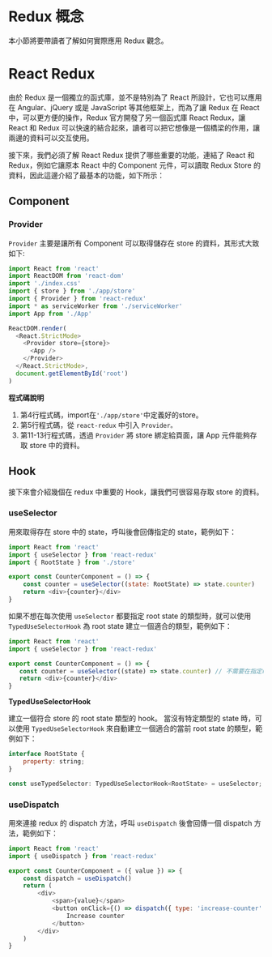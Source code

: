 # Redux 概念

本小節將要帶讀者了解如何實際應用 Redux 觀念。





# React Redux

由於 Redux 是一個獨立的函式庫，並不是特別為了 React 所設計，它也可以應用在 Angular、jQuery 或是 JavaScript 等其他框架上，而為了讓 Redux 在 React 中，可以更方便的操作，Redux 官方開發了另一個函式庫 React Redux，讓 React 和 Redux 可以快速的結合起來，讀者可以把它想像是一個橋梁的作用，讓兩邊的資料可以交互使用。

接下來，我們必須了解 React Redux 提供了哪些重要的功能，連結了 React 和Redux，例如它讓原本 React 中的 Component 元件，可以讀取 Redux Store 的資料，因此這邊介紹了最基本的功能，如下所示：

## Component

### Provider
`Provider` 主要是讓所有 Component 可以取得儲存在 store 的資料，其形式大致如下:
``` javascript
import React from 'react'
import ReactDOM from 'react-dom'
import './index.css'
import { store } from './app/store'
import { Provider } from 'react-redux'
import * as serviceWorker from './serviceWorker'
import App from './App'

ReactDOM.render(
  <React.StrictMode>
    <Provider store={store}>
      <App />
    </Provider>
  </React.StrictMode>,
  document.getElementById('root')
)
```
**程式碼說明**

1. 第4行程式碼，import在`'./app/store'`中定義好的store。
2. 第5行程式碼，從 `react-redux` 中引入 `Provider。`
3. 第11-13行程式碼，透過 `Provider` 將 store 綁定給頁面，讓 App 元件能夠存取 store 中的資料。

## Hook
接下來會介紹幾個在 redux 中重要的 Hook，讓我們可很容易存取 store 的資料。

### useSelector
用來取得存在 store 中的 state，呼叫後會回傳指定的 state，範例如下：

``` javascript
import React from 'react'
import { useSelector } from 'react-redux'
import { RootState } from './store'

export const CounterComponent = () => {
    const counter = useSelector((state: RootState) => state.counter)
    return <div>{counter}</div>
}
 ```

 如果不想在每次使用 `useSelector` 都要指定 root state 的類型時，就可以使用 `TypedUseSelectorHook` 為 root state 建立一個適合的類型，範例如下：

 ``` javascript
import React from 'react'
import { useSelector } from 'react-redux'

export const CounterComponent = () => {
    const counter = useSelector((state) => state.counter) // 不需要在指定root state的類型
    return <div>{counter}</div>
}
 ```

**TypedUseSelectorHook**

建立一個符合 store 的 root state 類型的 hook。
當沒有特定類型的 state 時，可以使用 `TypedUseSelectorHook` 來自動建立一個適合的當前 root state 的類型，範例如下：

``` javascript
interface RootState {
    property: string;
}

const useTypedSelector: TypedUseSelectorHook<RootState> = useSelector;
 ```

### useDispatch
用來連接 redux 的 dispatch 方法，呼叫 `useDispatch` 後會回傳一個 dispatch 方法，範例如下：

``` javascript
import React from 'react'
import { useDispatch } from 'react-redux'

export const CounterComponent = ({ value }) => {
    const dispatch = useDispatch()
    return (
        <div>
            <span>{value}</span>
            <button onClick={() => dispatch({ type: 'increase-counter' })}>
                Increase counter
            </button>
        </div>
    )
}
```


